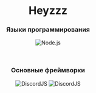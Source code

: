 <h1 align="center">Heyzzz<br></h1>
<h3 align="center">Языки программирования<br></h3>
<p align="center"><img alt="Node.js" src="https://img.shields.io/badge/-Node.js-262626?style=for-the-badge&logo=nodejs"></p><br>
<h3 align="center">Основные фреймворки<br></h3>
<p align="center">
  <img alt="DiscordJS" src="https://img.shields.io/badge/-Discord.js-262626?style=for-the-badge&logo=discordjs">
  <img alt="DiscordJS" src="https://img.shields.io/badge/-Mongoose-262626?style=for-the-badge&logo=discordjs">
</p><br>
